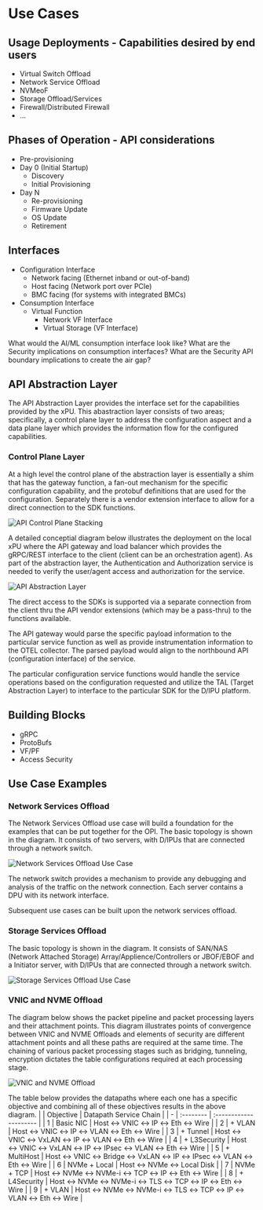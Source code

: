 # Use Cases

## Usage Deployments - Capabilities desired by end users

- Virtual Switch Offload
- Network Service Offload
- NVMeoF
- Storage Offload/Services
- Firewall/Distributed Firewall
- ...

## Phases of Operation - API considerations

- Pre-provisioning
- Day 0 (Initial Startup)
  - Discovery
  - Initial Provisioning
- Day N
  - Re-provisioning
  - Firmware Update
  - OS Update
  - Retirement

## Interfaces

- Configuration Interface
  - Network facing (Ethernet inband or out-of-band)
  - Host facing (Network port over PCIe)
  - BMC facing (for systems with integrated BMCs)
- Consumption Interface
  - Virtual Function
    - Network VF Interface
    - Virtual Storage (VF Interface)

What would the AI/ML consumption interface look like?
What are the Security implications on consumption interfaces?
What are the Security API boundary implications to create the air gap?

## API Abstraction Layer

The API Abstraction Layer provides the interface set for the capabilities provided by the xPU.  This abastraction layer consists of two areas; specifically, a control plane layer to address the configuration aspect and a data plane layer which provides the information flow for the configured capabilities.

### Control Plane Layer

  At a high level the control plane of the abstraction layer is essentially a shim that has the gateway function, a fan-out mechanism for the specific configuration capability, and the protobuf definitions that are used for the configuration.  Separately there is a vendor extension interface to allow for a direct connection to the SDK functions.

  ![API Control Plane Stacking](doc/images/Control%20Path%20Stacking%20Diagram.png)

  A detailed conceptial diagram below illustrates the deployment on the local xPU where the API gateway and load balancer which provides the gRPC/REST interface to the client (client can be an orchestration agent).  As part of the abstraction layer, the Authentication and Authorization service is needed to verify the user/agent access and authorization for the service.

![API Abstraction Layer](doc/images/API-Detailed-Abstraction-Layer-Local.png)

The direct access to the SDKs is supported via a separate connection from the client thru the API vendor extensions (which may be a pass-thru) to the functions available.

The API gateway would parse the specific payload information to the particular service function as well as provide instrumentation information to the OTEL collector.  The parsed payload would align to the northbound API (configuration interface) of the service.

The particular configuration service functions would handle the service operations based on the configuration requested and utilize the TAL (Target Abstraction Layer) to interface to the particular SDK for the D/IPU platform.

## Building Blocks

- gRPC
- ProtoBufs
- VF/PF
- Access Security

## Use Case Examples

### Network Services Offload

The Network Services Offload use case will build a foundation for the examples that can be put together for the OPI.  The basic topology is shown in the diagram.  It consists of two servers, with D/IPUs that are connected through a network switch.

![Network Services Offload Use Case](doc/images/API-Network-Use-Case.png)

The network switch provides a mechanism to provide any debugging and analysis of the traffic on the network connection.  Each server contains a DPU with its network interface.

Subsequent use cases can be built upon the network services offload.

### Storage Services Offload

The basic topology is shown in the diagram.
It consists of SAN/NAS (Network Attached Storage) Array/Applience/Controllers or JBOF/EBOF and a Initiator server, with D/IPUs that are connected through a network switch.

![Storage Services Offload Use Case](doc/images/API-Storage-Use-Case.png)

### VNIC and NVME Offload
The diagram below shows the packet pipeline and packet processing layers and their attachment points. This diagram illustrates points of convergence between VNIC and NVME Offloads and elements of security are different attachment points and all these paths are required at the same time. The chaining of various packet processing stages such as bridging, tunneling, encryption dictates the table configurations required at each processing stage.

![VNIC and NVME Offload](doc/images/API-VNIC-NVME-Use-Case.png)

The table below provides the datapaths where each one has a specific objective and combining all of these objectives results in the above diagram.
|   | Objective    | Datapath Service Chain                                        |
| - | :--------    | :---------------------                                        |
| 1 | Basic NIC    | Host ↔ VNIC ↔ IP ↔ Eth ↔ Wire                                 |
| 2 | + VLAN       | Host ↔ VNIC ↔ IP ↔ VLAN ↔ Eth ↔ Wire                          |
| 3 | + Tunnel     | Host ↔ VNIC ↔ VxLAN ↔ IP ↔ VLAN ↔ Eth ↔ Wire                  |
| 4 | + L3Security | Host ↔ VNIC ↔ VxLAN ↔ IP ↔ IPsec ↔ VLAN ↔ Eth ↔ Wire          |
| 5 | + MultiHost  | Host ↔ VNIC ↔ Bridge ↔ VxLAN ↔ IP ↔ IPsec ↔ VLAN ↔ Eth ↔ Wire |
| 6 | NVMe + Local | Host ↔ NVMe ↔ Local Disk                                      |
| 7 | NVMe + TCP   | Host ↔ NVMe ↔ NVMe-i ↔ TCP ↔ IP ↔ Eth ↔ Wire                  |
| 8 | + L4Security | Host ↔ NVMe ↔ NVMe-i ↔ TLS ↔ TCP ↔ IP ↔ Eth ↔ Wire            |
| 9 | + VLAN       | Host ↔ NVMe ↔ NVMe-i ↔ TLS ↔ TCP ↔ IP ↔ VLAN ↔ Eth ↔ Wire     |
